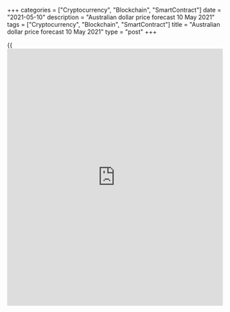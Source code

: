 +++
categories = ["Cryptocurrency", "Blockchain", "SmartContract"]
date = "2021-05-10"
description = "Australian dollar price forecast 10 May 2021"
tags = ["Cryptocurrency", "Blockchain", "SmartContract"]
title = "Australian dollar price forecast 10 May 2021"
type = "post"
+++

{{<iframe id="large-banner" src="https://www.bounty.group/#slide=28.0" width="100%" height="600" scrolling="no" style="border: 0px solid rgb(216, 221, 230); border-radius: 3px;">}}

2021-05-10

2021-05-10

Aussie bulls are going ahead. Forecast as of 10.05.2021Dmitri Demidenko

The AUD has many advantages, including iron ore record highs and the
strength of the Australian economy. Moreover, US employment has added
fewer new jobs than expected. Favorable growth conditions for
[AUDUSD][1] prices, isn't it? Let us discuss the Forex outlook and make
up a trading plan.

## Monthly Australian dollar fundamental forecast

No matter how much the Reserve Bank, tensions with China, or Treasury
yields try to slow down the Australian dollar, it will still worth $0.8.
A strong currency is an attribute of a strong economy. This is the
principle of fundamental analysis. A full recovery in Australia's labor
market, export-friendly iron ore price rise to record highs, and massive
fiscal stimulus are making [AUDUSD][1] bulls confident. Moreover, US
employment has added fewer new jobs than expected.

Happiness is when wishes meet opportunities. Australians can easily call
themselves happy. Thanks to the recovery of the sovereign labor market
and a 40% rally of iron ore prices in 2021, windfall revenue is
replenishing the revenue side of the budget. This, on the one hand,
allows the Treasury to expand fiscal stimulus (on May 11, Josh
Frydenberg is expected to report on a new aid package, including
increased spending on infrastructure, employment support, and income tax
incentives for low- and middle-income people). On the other hand, it
improves the state of the budget (it is expected that its deficit will
be only 3/4 of the amount planned in December).

### Dynamics of the Australian budget deficit

 _Source: Bloomberg._

At its last meeting, the RBA improved its forecasts for GDP and other
macro indicators. The Reserve Bank of Australia expects the country's
economy to expand by 4.75% in 2021 and 3.5% in 2022, with unemployment
falling to 5% by the end of this year and 4.5% by the end of next.

Along with the positive economic [news](https://www.letsplayfx.com/blog/forex-news-website/), the [AUDUSD][1] bulls are
supported by the fast-growing iron ore. For some [investor](https://www.fintechee.com/tutorial-for-forex-trading/investor-mode/)s, its rise to
a record level of around $226 per ton may seem strange, because China is
seriously committed to improving the environmental situation in the
country and is going to impose restrictions on steel production.
However, demand is growing including due to potential constraints.
Companies are stocking up, which translates into higher prices and a
43.1% expansion in Chinese imports in April. The latter is evidence of
strong domestic demand, which favorably affects the currencies of
exporting countries, which are closely linked to Beijing by trade
relations. A prime example is the Aussie.

### Dynamics of Chinese foreign trade

 _Source: Bloomberg._

Even though the conflict between Australia and China continues, it is
too early to talk about a complete breakdown in relations. Yes, China
has stopped its activities with Australia within the Strategic Economic
Dialogue, but it's worth mentioning that the last time the countries
cooperated within the SED was in September 2017.

### Monthly [AUDUSD][1] trading plan

In my opinion, the strength of the national economy and favorable
external background, including the super-cycle in the commodity market
and the Fed's willingness to adhere to ultra-easy monetary [policy](https://www.fintechee.com/policy/), will
contribute to [AUDUSD][1] bulls' bright future. The strategies for
buying the AUDUSD on the corrections with targets at the levels of 0.79
and 0.8, mentioned [in the previous article][2], work and, most likely,
will continue to do so. Why abandon such a strategy?





## Price chart of AUDUSD in real time mode

The content of this article reflects the author’s opinion and does not
necessarily reflect the official position of LiteForex. The material
published on this page is provided for informational purposes only and
should not be considered as the provision of investment advice for the
purposes of Directive 2004/39/EC.

Rate this article:

{{value}}

( {{count}} {{title}} )

   1. my.liteforex.com/trading/chart?symbol=AUDUSD&returnUrl=true
   2. www.liteforex.com/blog/analysts-opinions/aussies-three-advantages-forecast-as-of-20042021/